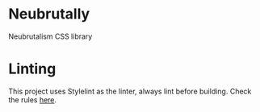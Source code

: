 # Neubrutally
Neubrutalism CSS library

# Linting
This project uses Stylelint as the linter, always lint before building. Check the rules [here](https://stylelint.io/user-guide/rules).
